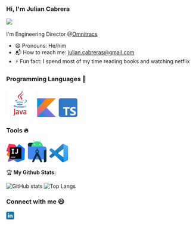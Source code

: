 ### Hi, I'm Julian Cabrera
![](https://komarev.com/ghpvc/?username=JulianCabreraS)

I'm Engineering Director @[Omnitracs](https://www.omnitracs.com)
* :smile: Pronouns: He/him
* :mailbox_with_mail: How to reach me: [julian.cabreras@gmail.com](julian.cabreras@gmail.com)
* :zap: Fun fact: I spend most of my time reading books and watching netflix 

### Programming Languages  :rocket:

<img src="https://github.com/JulianCabreraS/JulianCabreraS/blob/main/Images/Languages/java.png" width="75">&nbsp;
<img src="https://github.com/JulianCabreraS/JulianCabreraS/blob/main/Images/Languages/Kotlin.jpg" width="50px">&nbsp;
<img src="https://github.com/JulianCabreraS/JulianCabreraS/blob/main/Images/Languages/1200px-Typescript_logo_2020.svg.png" width="50px">&nbsp;

### Tools :fire: 

<img src="https://github.com/JulianCabreraS/JulianCabreraS/blob/main/Images/Tools/IntelliJ_IDEA_Icon.svg.png" width="50">&nbsp;
<img src="https://github.com/JulianCabreraS/JulianCabreraS/blob/main/Images/Tools/AndroidStudio.png" width="50">&nbsp;
<img src="https://github.com/JulianCabreraS/JulianCabreraS/blob/main/Images/Tools/71187801-14e60a80-2280-11ea-94c9-e56576f76baf.png" width="50">

:trophy: **My Github Stats:**

![GitHub stats](https://github-readme-stats.vercel.app/api?username=JulianCabreraS&show_icons=true)
![Top Langs](https://github-readme-stats.vercel.app/api/top-langs/?username=JulianCabreraS&layout=compact)

### Connect with me :smiley:
<a href="https://www.linkedin.com/in/jcabrer/">
  <img align="left" alt="Julian Cabrera Linkedin" width="21px" src="https://github.com/JulianCabreraS/JulianCabreraS/blob/main/Images/networks/linkedin.svg" />
</a>


